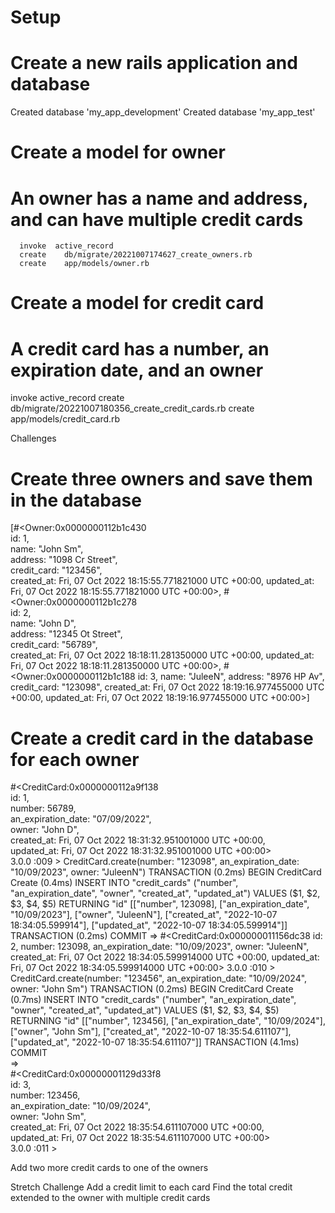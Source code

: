 # Setup
# Create a new rails application and database
Created database 'my_app_development'
Created database 'my_app_test'

# Create a model for owner
# An owner has a name and address, and can have multiple credit cards   
      invoke  active_record
      create    db/migrate/20221007174627_create_owners.rb
      create    app/models/owner.rb

# Create a model for credit card
# A credit card has a number, an expiration date, and an owner 
invoke  active_record
      create    db/migrate/20221007180356_create_credit_cards.rb
      create    app/models/credit_card.rb


Challenges

# Create three owners and save them in the database
[#<Owner:0x0000000112b1c430                                  
  id: 1,                                                     
  name: "John Sm",                                           
  address: "1098 Cr Street",                                 
  credit_card: "123456",                                     
  created_at: Fri, 07 Oct 2022 18:15:55.771821000 UTC +00:00,
  updated_at: Fri, 07 Oct 2022 18:15:55.771821000 UTC +00:00>,
 #<Owner:0x0000000112b1c278                                  
  id: 2,                                                     
  name: "John D",                                            
  address: "12345 Ot Street",                                
  credit_card: "56789",                                      
  created_at: Fri, 07 Oct 2022 18:18:11.281350000 UTC +00:00,
  updated_at: Fri, 07 Oct 2022 18:18:11.281350000 UTC +00:00>,
 #<Owner:0x0000000112b1c188
  id: 3,
  name: "JuleeN",
  address: "8976 HP Av",
  credit_card: "123098",
  created_at: Fri, 07 Oct 2022 18:19:16.977455000 UTC +00:00,
  updated_at: Fri, 07 Oct 2022 18:19:16.977455000 UTC +00:00>] 

# Create a credit card in the database for each owner
#<CreditCard:0x0000000112a9f138                                                                             
 id: 1,                                                                                                     
 number: 56789,                                                                                             
 an_expiration_date: "07/09/2022",                                                                          
 owner: "John D",                                                 
 created_at: Fri, 07 Oct 2022 18:31:32.951001000 UTC +00:00,      
 updated_at: Fri, 07 Oct 2022 18:31:32.951001000 UTC +00:00>      
3.0.0 :009 > CreditCard.create(number: "123098", an_expiration_date: "10/09/2023", owner: "JuleenN")
  TRANSACTION (0.2ms)  BEGIN
  CreditCard Create (0.4ms)  INSERT INTO "credit_cards" ("number", "an_expiration_date", "owner", "created_at", "updated_at") VALUES ($1, $2, $3, $4, $5) RETURNING "id"  [["number", 123098], ["an_expiration_date", "10/09/2023"], ["owner", "JuleenN"], ["created_at", "2022-10-07 18:34:05.599914"], ["updated_at", "2022-10-07 18:34:05.599914"]]
  TRANSACTION (0.2ms)  COMMIT
 => 
#<CreditCard:0x000000011156dc38
 id: 2,
 number: 123098,
 an_expiration_date: "10/09/2023",
 owner: "JuleenN",
 created_at: Fri, 07 Oct 2022 18:34:05.599914000 UTC +00:00,
 updated_at: Fri, 07 Oct 2022 18:34:05.599914000 UTC +00:00> 
3.0.0 :010 >  CreditCard.create(number: "123456", an_expiration_date: "10/09/2024", owner: "John Sm")
  TRANSACTION (0.2ms)  BEGIN
  CreditCard Create (0.7ms)  INSERT INTO "credit_cards" ("number", "an_expiration_date", "owner", "created_at", "updated_at") VALUES ($1, $2, $3, $4, $5) RETURNING "id"  [["number", 123456], ["an_expiration_date", "10/09/2024"], ["owner", "John Sm"], ["created_at", "2022-10-07 18:35:54.611107"], ["updated_at", "2022-10-07 18:35:54.611107"]]
  TRANSACTION (4.1ms)  COMMIT                                                                                      
 =>                                                                                                                
#<CreditCard:0x00000001129d33f8                                                                                    
 id: 3,                                                                                                            
 number: 123456,                                                                                                   
 an_expiration_date: "10/09/2024",                                                                                 
 owner: "John Sm",                                                                                                 
 created_at: Fri, 07 Oct 2022 18:35:54.611107000 UTC +00:00,                                                       
 updated_at: Fri, 07 Oct 2022 18:35:54.611107000 UTC +00:00>                                                       
3.0.0 :011 > 


Add two more credit cards to one of the owners

Stretch Challenge
Add a credit limit to each card
Find the total credit extended to the owner with multiple credit cards